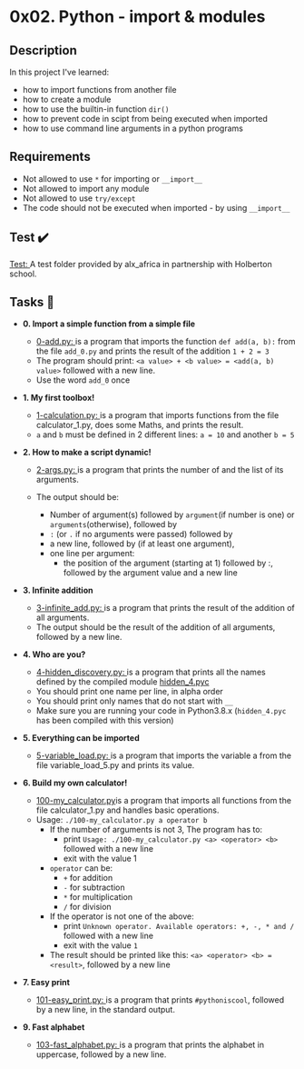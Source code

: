 # **0x02. Python - import & modules**

## **Description**

In this project I've learned:

- how to import functions from another file
- how to create a module
- how to use the builtin-in function `dir()`
- how to prevent code in scipt from being executed when imported
- how to use command line arguments in a python programs

## **Requirements**

- Not allowed to use `*` for importing or `__import__`
- Not allowed to import any module
- Not allowed to use `try/except`
- The code should not be executed when imported - by using `__import__`

## **Test ✔️**

[Test: ](https://github.com/Bantamlak12/alx-higher_level_programming/tree/master/0x02-python-import_modules/test)
A test folder provided by alx_africa in partnership with Holberton school.

## **Tasks 📃**

- **0. Import a simple function from a simple file**

  - [0-add.py: ](https://github.com/Bantamlak12/alx-higher_level_programming/blob/master/0x02-python-import_modules/0-add.py)is a program that imports the function `def add(a, b):` from the file `add_0.py` and prints the result of the addition `1 + 2 = 3`

  * The program should print: `<a value> + <b value> = <add(a, b) value>` followed with a new line.
  * Use the word `add_0` once

* **1. My first toolbox!**

  - [1-calculation.py: ](https://github.com/Bantamlak12/alx-higher_level_programming/blob/master/0x02-python-import_modules/1-calculation.py)is a program that imports functions from the file calculator_1.py, does some Maths, and prints the result.

  * `a` and `b` must be defined in 2 different lines: `a = 10` and another `b = 5`

* **2. How to make a script dynamic!**

  - [2-args.py: ](https://github.com/Bantamlak12/alx-higher_level_programming/blob/master/0x02-python-import_modules/2-args.py) is a program that prints the number of and the list of its arguments.

  - The output should be:
    - Number of argument(s) followed by `argument`(if number is one) or `arguments`(otherwise), followed by
    - `:` (or `.` if no arguments were passed) followed by
    * a new line, followed by (if at least one argument),
    * one line per argument:
      - the position of the argument (starting at 1) followed by :, followed by the argument value and a new line

* **3. Infinite addition**

  - [3-infinite_add.py: ](https://github.com/Bantamlak12/alx-higher_level_programming/blob/master/0x02-python-import_modules/3-infinite_add.py)is a program that prints the result of the addition of all arguments.

  * The output should be the result of the addition of all arguments, followed by a new line.

* **4. Who are you?**

  - [4-hidden_discovery.py: ](https://github.com/Bantamlak12/alx-higher_level_programming/blob/master/0x02-python-import_modules/4-hidden_discovery.py)is a program that prints all the names defined by the compiled module <a href="https://github.com/holbertonschool/0x02.py/" target="_blank">hidden_4.pyc</a>

  * You should print one name per line, in alpha order
  * You should print only names that do not start with `__`
  * Make sure you are running your code in Python3.8.x (`hidden_4.pyc` has been compiled with this version)

* **5. Everything can be imported**

  - [5-variable_load.py: ](https://github.com/Bantamlak12/alx-higher_level_programming/blob/master/0x02-python-import_modules/5-variable_load.py)is a program that imports the variable a from the file variable_load_5.py and prints its value.

* **6. Build my own calculator!**

  - [100-my_calculator.py](https://github.com/Bantamlak12/alx-higher_level_programming/blob/master/0x02-python-import_modules/100-my_calculator.py)is a program that imports all functions from the file calculator_1.py and handles basic operations.

  * Usage: `./100-my_calculator.py a operator b`
    - If the number of arguments is not 3, The program has to:
      - print `Usage: ./100-my_calculator.py <a> <operator> <b>` followed with a new line
      * exit with the value 1
    * `operator` can be:
      - `+` for addition
      * `-` for subtraction
      * `*` for multiplication
      * `/` for division
    * If the operator is not one of the above:
      - print `Unknown operator. Available operators: +, -, * and /` followed with a new line
      * exit with the value `1`
    * The result should be printed like this: `<a> <operator> <b> = <result>`, followed by a new line

* **7. Easy print**

  - [101-easy_print.py: ](https://github.com/Bantamlak12/alx-higher_level_programming/blob/master/0x02-python-import_modules/101-easy_print.py)is a program that prints `#pythoniscool`, followed by a new line, in the standard output.

* **9. Fast alphabet**
  - [103-fast_alphabet.py: ](https://github.com/Bantamlak12/alx-higher_level_programming/blob/master/0x02-python-import_modules/103-fast_alphabet.py)is a program that prints the alphabet in uppercase, followed by a new line.
